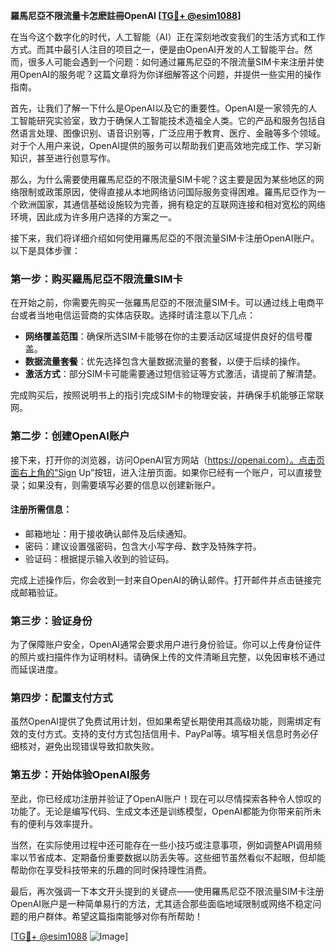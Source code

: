 **羅馬尼亞不限流量卡怎麽註冊OpenAI [[TG💪+ @esim1088](https://t.me/s/esim1088)]**

在当今这个数字化的时代，人工智能（AI）正在深刻地改变我们的生活方式和工作方式。而其中最引人注目的项目之一，便是由OpenAI开发的人工智能平台。然而，很多人可能会遇到一个问题：如何通过羅馬尼亞的不限流量SIM卡来注册并使用OpenAI的服务呢？这篇文章将为你详细解答这个问题，并提供一些实用的操作指南。

首先，让我们了解一下什么是OpenAI以及它的重要性。OpenAI是一家领先的人工智能研究实验室，致力于确保人工智能技术造福全人类。它的产品和服务包括自然语言处理、图像识别、语音识别等，广泛应用于教育、医疗、金融等多个领域。对于个人用户来说，OpenAI提供的服务可以帮助我们更高效地完成工作、学习新知识，甚至进行创意写作。

那么，为什么需要使用羅馬尼亞的不限流量SIM卡呢？这主要是因为某些地区的网络限制或政策原因，使得直接从本地网络访问国际服务变得困难。羅馬尼亞作为一个欧洲国家，其通信基础设施较为完善，拥有稳定的互联网连接和相对宽松的网络环境，因此成为许多用户选择的方案之一。

接下来，我们将详细介绍如何使用羅馬尼亞的不限流量SIM卡注册OpenAI账户。以下是具体步骤：

### 第一步：购买羅馬尼亞不限流量SIM卡

在开始之前，你需要先购买一张羅馬尼亞的不限流量SIM卡。可以通过线上电商平台或者当地电信运营商的实体店获取。选择时请注意以下几点：

- **网络覆盖范围**：确保所选SIM卡能够在你的主要活动区域提供良好的信号覆盖。
- **数据流量套餐**：优先选择包含大量数据流量的套餐，以便于后续的操作。
- **激活方式**：部分SIM卡可能需要通过短信验证等方式激活，请提前了解清楚。

完成购买后，按照说明书上的指引完成SIM卡的物理安装，并确保手机能够正常联网。

### 第二步：创建OpenAI账户

接下来，打开你的浏览器，访问OpenAI官方网站（https://openai.com）。点击页面右上角的“Sign Up”按钮，进入注册页面。如果你已经有一个账户，可以直接登录；如果没有，则需要填写必要的信息以创建新账户。

#### 注册所需信息：
- 邮箱地址：用于接收确认邮件及后续通知。
- 密码：建议设置强密码，包含大小写字母、数字及特殊字符。
- 验证码：根据提示输入收到的验证码。

完成上述操作后，你会收到一封来自OpenAI的确认邮件。打开邮件并点击链接完成邮箱验证。

### 第三步：验证身份

为了保障账户安全，OpenAI通常会要求用户进行身份验证。你可以上传身份证件的照片或扫描件作为证明材料。请确保上传的文件清晰且完整，以免因审核不通过而延误进度。

### 第四步：配置支付方式

虽然OpenAI提供了免费试用计划，但如果希望长期使用其高级功能，则需绑定有效的支付方式。支持的支付方式包括信用卡、PayPal等。填写相关信息时务必仔细核对，避免出现错误导致扣款失败。

### 第五步：开始体验OpenAI服务

至此，你已经成功注册并验证了OpenAI账户！现在可以尽情探索各种令人惊叹的功能了。无论是编写代码、生成文本还是训练模型，OpenAI都能为你带来前所未有的便利与效率提升。

当然，在实际使用过程中还可能存在一些小技巧或注意事项，例如调整API调用频率以节省成本、定期备份重要数据以防丢失等。这些细节虽然看似不起眼，但却能帮助你在享受科技带来的乐趣的同时保持理性消费。

最后，再次强调一下本文开头提到的关键点——使用羅馬尼亞不限流量SIM卡注册OpenAI账户是一种简单易行的方法，尤其适合那些面临地域限制或网络不稳定问题的用户群体。希望这篇指南能够对你有所帮助！

[[TG💪+ @esim1088](https://t.me/s/esim1088) ![Image](https://i.postimg.cc/4NQfJmqS/Snipaste-2025-05-13-00-14-12.png)]